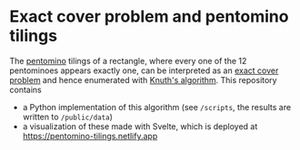 # Exact cover problem and pentomino tilings

The [pentomino](https://en.wikipedia.org/wiki/Pentomino) tilings of a rectangle, where every one of the 12 pentominoes appears exactly one, can be interpreted as an [exact cover problem](https://en.wikipedia.org/wiki/Exact_cover) and hence enumerated with [Knuth's algorithm](https://en.wikipedia.org/wiki/Knuth%27s_Algorithm_X). This repository contains

-   a Python implementation of this algorithm (see `/scripts`, the results are written to `/public/data`)
-   a visualization of these made with Svelte, which is deployed at https://pentomino-tilings.netlify.app
